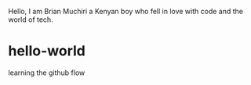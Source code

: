 Hello, I am Brian Muchiri a Kenyan boy who fell in love with code and the world of tech.
# hello-world
learning the github flow
